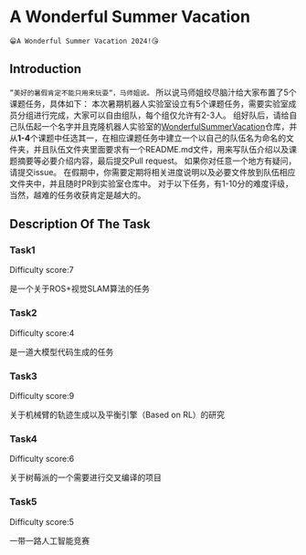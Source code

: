 # A Wonderful Summer Vacation

    😁A Wonderful Summer Vacation 2024!😘

## Introduction

`”美好的暑假肯定不能只用来玩耍“，马师姐说。`
所以说马师姐绞尽脑汁给大家布置了5个课题任务，具体如下：
本次暑期机器人实验室设立有5个课题任务，需要实验室成员分组进行完成，大家可以自由组队，每个组仅允许有2-3人。
组好队后，请给自己队伍起一个名字并且克隆机器人实验室的[WonderfulSummerVacation](https://github.com/SDNURoboticsAILab/WonderfulSummerVacation.git)仓库，并从**1-4**个课题中任选其一，在相应课题任务中建立一个以自己的队伍名为命名的文件夹，并且队伍文件夹里面要求有一个README.md文件，用来写队伍介绍以及课题摘要等必要介绍内容，最后提交Pull request。
如果你对任意一个地方有疑问，请提交issue。
在假期中，你需要定期将相关进度说明以及必要文件放到队伍相应文件夹中，并且随时PR到实验室仓库中。
对于以下任务，有1-10分的难度评级，当然，越难的任务收获肯定是越大的。

## Description Of The Task

### Task1

Difficulty score:7

是一个关于ROS+视觉SLAM算法的任务

### Task2

Difficulty score:4

是一道大模型代码生成的任务

### Task3

Difficulty score:9

关于机械臂的轨迹生成以及平衡引擎（Based on RL）的研究

### Task4

Difficulty score:6

关于树莓派的一个需要进行交叉编译的项目

### Task5

Difficulty score:5

一带一路人工智能竞赛
